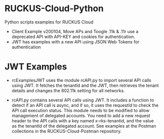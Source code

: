 # RUCKUS-Cloud-Python
Python scripts examples for RUCKUS Cloud

- Client Example v200104, Move APs and Toogle .11k & .11r use a deprecated API with API-KEY and cookies for authentication.
- JWT has examples with a new API using JSON Web Tokens for authentication

# JWT Examples
- rcExamplesJWT uses the module rcAPI.py to import several API calls using JWT.
It fetches the tenantId and the JWT, then retrieves the tenant details and changes the 802.11k setting for all networks.

- rcAPI.py contains several API calls using JWT. It includes a function to detect if an API call is async, and if so, it uses the requestId to check the API call execution status.
This module needs to be modified to allow management of delegated accounts. You need to add a new request header to the API calls with a key named x-rks-tenantid, and the value as the tenantId of the delegated account. See examples at the Postman collections in the RUCKUS-Cloud-Postman repository.
